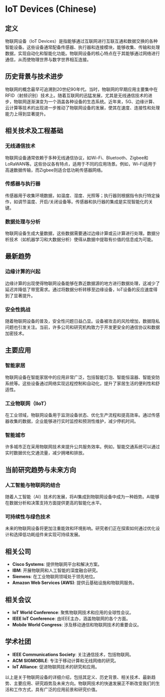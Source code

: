 # IoT Devices (Chinese)

## 定义

物联网设备（IoT Devices）是指能够通过互联网进行互联互通和数据交换的各种智能设备。这些设备通常配备传感器、执行器和连接模块，能够收集、传输和处理数据，实现自动化和智能化功能。物联网设备的核心特点在于其能够通过网络进行通信，从而使物理世界与数字世界相互连接。

## 历史背景与技术进步

物联网的概念最早可追溯到20世纪90年代。当时，物联网的早期应用主要集中在RFID（射频识别）技术上。随着互联网的迅猛发展，尤其是无线通信技术的进步，物联网逐渐演变为一个涵盖各种设备的生态系统。近年来，5G、边缘计算、云计算等技术的出现进一步推动了物联网设备的发展，使其在速度、连接性和处理能力上得到显著提升。

## 相关技术及工程基础

### 无线通信技术

物联网设备通常依赖于多种无线通信协议，如Wi-Fi、Bluetooth、Zigbee和LoRaWAN等。这些协议各有特点，适用于不同的应用场景。例如，Wi-Fi适用于高速数据传输，而Zigbee则适合低功耗传感器网络。

### 传感器与执行器

传感器用于收集环境数据，如温度、湿度、光照等；执行器则根据指令执行特定操作，如调节温度、开启/关闭设备等。传感器和执行器的集成是实现智能化的关键。

### 数据处理与分析

物联网设备生成大量数据，这些数据需要通过边缘计算或云计算进行处理。数据分析技术（如机器学习和大数据分析）使得从数据中提取有价值的信息成为可能。

## 最新趋势

### 边缘计算的兴起

边缘计算的出现使得物联网设备能够在靠近数据源的地方进行数据处理，这减少了延迟并降低了带宽需求。通过将数据分析转移至边缘设备，IoT设备的反应速度得到了显著提升。

### 安全性挑战

随着物联网设备的普及，安全性问题日益凸显。设备被攻击的风险增加，数据隐私问题也引发关注。当前，许多公司和研究机构致力于开发更安全的通信协议和数据加密技术。

## 主要应用

### 智能家居

物联网设备在智能家居中的应用非常广泛，包括智能灯泡、智能恒温器、智能安防系统等。这些设备通过网络实现远程控制和自动化，提升了家居生活的便利性和舒适性。

### 工业物联网（IIoT）

在工业领域，物联网设备用于监测设备状态、优化生产流程和提高效率。通过传感器收集的数据，企业能够进行实时监控和预测性维护，减少停机时间。

### 智能城市

许多城市正在采用物联网技术来提升公共服务效率。例如，智能交通系统可以通过实时数据优化交通流量，减少拥堵和排放。

## 当前研究趋势与未来方向

### 人工智能与物联网的结合

随着人工智能（AI）技术的发展，将AI集成到物联网设备中成为一种趋势。AI能够在数据分析和决策支持方面提供更高的智能化水平。

### 可持续性与绿色技术

未来的物联网设备将更加注重能效和环境影响。研究者们正在探索如何通过优化设计和选择低功耗组件来实现可持续发展。

## 相关公司

- **Cisco Systems**: 提供物联网平台和解决方案。
- **IBM**: 开展物联网和人工智能的深度融合研究。
- **Siemens**: 在工业物联网领域处于领先地位。
- **Amazon Web Services (AWS)**: 提供云基础设施和物联网服务。

## 相关会议

- **IoT World Conference**: 聚焦物联网技术和应用的全球性会议。
- **IEEE IoT Conference**: 由IEEE主办，涵盖物联网的各个方面。
- **Mobile World Congress**: 涉及移动通信和物联网技术的重要会议。

## 学术社团

- **IEEE Communications Society**: 关注通信技术，包括物联网。
- **ACM SIGMOBILE**: 专注于移动计算和无线网络的研究。
- **IoT Alliance**: 促进物联网技术的研究和应用。

以上是关于物联网设备的详细介绍，包括其定义、历史背景、相关技术、最新趋势、主要应用、研究趋势及未来方向。物联网技术的快速发展正不断改变我们的生活和工作方式，具有广泛的应用前景和研究价值。